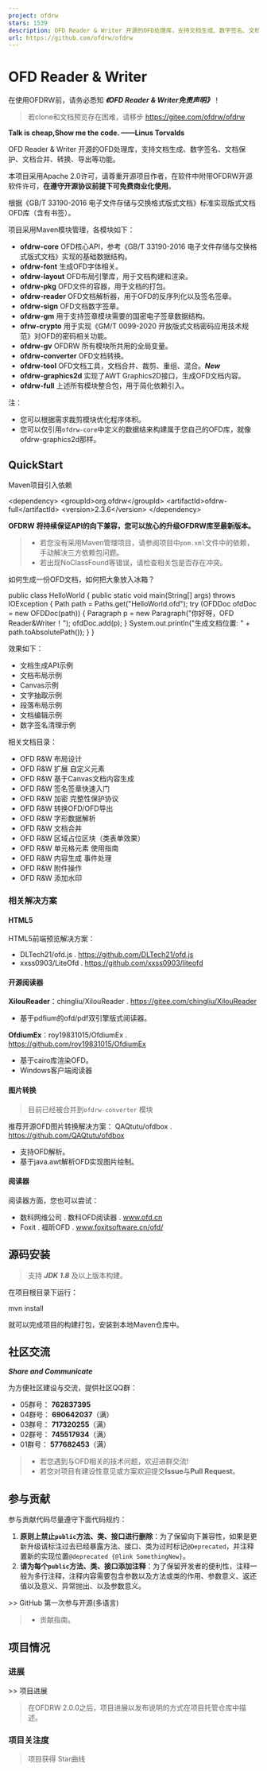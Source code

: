 ```yaml
---
project: ofdrw
stars: 1539
description: OFD Reader & Writer 开源的OFD处理库，支持文档生成、数字签名、文档保护、文档合并、转换、导出等功能，文档格式遵循《GB/T 33190-2016 电子文件存储与交换格式版式文档》。
url: https://github.com/ofdrw/ofdrw
---
```


OFD Reader & Writer
===================

在使用OFDRW前，请务必悉知 _**《OFD Reader & Writer免责声明》**_！

> 若clone和文档预览存在困难，请移步 https://gitee.com/ofdrw/ofdrw

**Talk is cheap,Show me the code. ——Linus Torvalds**

OFD Reader & Writer 开源的OFD处理库，支持文档生成、数字签名、文档保护、文档合并、转换、导出等功能。

本项目采用Apache 2.0许可，请尊重开源项目作者，在软件中附带OFDRW开源软件许可，**在遵守开源协议前提下可免费商业化使用**。

根据《GB/T 33190-2016 电子文件存储与交换格式版式文档》标准实现版式文档OFD库（含有书签）。

项目采用Maven模块管理，各模块如下：

-   **ofdrw-core** OFD核心API，参考《GB/T 33190-2016 电子文件存储与交换格式版式文档》实现的基础数据结构。
-   **ofdrw-font** 生成OFD字体相关。
-   **ofdrw-layout** OFD布局引擎库，用于文档构建和渲染。
-   **ofdrw-pkg** OFD文件的容器，用于文档的打包。
-   **ofdrw-reader** OFD文档解析器，用于OFD的反序列化以及签名签章。
-   **ofdrw-sign** OFD文档数字签章。
-   **ofdrw-gm** 用于支持签章模块需要的国密电子签章数据结构。
-   **ofrw-crypto** 用于实现《GM/T 0099-2020 开放版式文档密码应用技术规范》对OFD的密码相关功能。
-   **ofdrw-gv** OFDRW 所有模块所共用的全局变量。
-   **ofdrw-converter** OFD文档转换。
-   **ofdrw-tool** OFD文档工具，文档合并、裁剪、重组、混合。_**New**_
-   **ofdrw-graphics2d** 实现了AWT Graphics2D接口，生成OFD文档内容。
-   **ofdrw-full** 上述所有模块整合包，用于简化依赖引入。

注：

-   您可以根据需求裁剪模块优化程序体积。
-   您可以仅引用`ofdrw-core`中定义的数据结来构建属于您自己的OFD库，就像ofdrw-graphics2d那样。

QuickStart
----------

Maven项目引入依赖

<dependency\>
  <groupId\>org.ofdrw</groupId\>
  <artifactId\>ofdrw-full</artifactId\>
  <version\>2.3.6</version\>
</dependency\>

**OFDRW 将持续保证API的向下兼容，您可以放心的升级OFDRW库至最新版本。**

> -   若您没有采用Maven管理项目，请参阅项目中`pom.xml`文件中的依赖，手动解决三方依赖包问题。
> -   若出现NoClassFound等错误，请检查相关包是否存在冲突。

如何生成一份OFD文档，如何把大象放入冰箱？

public class HelloWorld {
    public static void main(String\[\] args) throws IOException {
        Path path = Paths.get("HelloWorld.ofd");
        try (OFDDoc ofdDoc = new OFDDoc(path)) {
            Paragraph p = new Paragraph("你好呀，OFD Reader&Writer！");
            ofdDoc.add(p);
        }
        System.out.println("生成文档位置: " + path.toAbsolutePath());
    }
}

效果如下：

-   文档生成API示例
-   文档布局示例
-   Canvas示例
-   文字抽取示例
-   段落布局示例
-   文档编辑示例
-   数字签名清理示例

相关文档目录：

-   OFD R&W 布局设计
-   OFD R&W 扩展 自定义元素
-   OFD R&W 基于Canvas文档内容生成
-   OFD R&W 签名签章快速入门
-   OFD R&W 加密 完整性保护协议
-   OFD R&W 转换OFD/OFD导出
-   OFD R&W 字形数据解析
-   OFD R&W 文档合并
-   OFD R&W 区域占位区块（类表单效果）
-   OFD R&W 单元格元素 使用指南
-   OFD R&W 内容生成 事件处理
-   OFD R&W 附件操作
-   OFD R&W 添加水印

### 相关解决方案

#### HTML5

HTML5前端预览解决方案：

-   DLTech21/ofd.js . https://github.com/DLTech21/ofd.js
-   xxss0903/LiteOfd . https://github.com/xxss0903/liteofd

#### 开源阅读器

**XilouReader**：chingliu/XilouReader . https://gitee.com/chingliu/XilouReader

-   基于pdfium的ofd/pdf双引擎版式阅读器。

**OfdiumEx**：roy19831015/OfdiumEx . https://github.com/roy19831015/OfdiumEx

-   基于cairo库渲染OFD。
-   Windows客户端阅读器

#### 图片转换

> 目前已经被合并到`ofdrw-converter` 模块

推荐开源OFD图片转换解决方案： QAQtutu/ofdbox . https://github.com/QAQtutu/ofdbox

-   支持OFD解析。
-   基于java.awt解析OFD实现图片绘制。

#### 阅读器

阅读器方面，您也可以尝试：

-   数科网维公司 . 数科OFD阅读器 . www.ofd.cn
-   Foxit . 福昕OFD . www.foxitsoftware.cn/ofd/

源码安装
----

> 支持 _**JDK 1.8**_ 及以上版本构建。

在项目根目录下运行：

mvn install

就可以完成项目的构建打包，安装到本地Maven仓库中。

社区交流
----

_**Share and Communicate**_

为方便社区建设与交流，提供社区QQ群：

-   05群号： **762837395**
-   04群号： **690642037**（满）
-   03群号： **717320255**（满）
-   02群号： **745517934**（满）
-   01群号： **577682453**（满）

> -   若您遇到与OFD相关的技术问题，欢迎进群交流!
> -   若您对项目有建设性意见或方案欢迎提交**Issue**与**Pull Request**。

参与贡献
----

参与贡献代码尽量遵守下面代码规约：

1.  **原则上禁止`public`方法、类、接口进行删除**：为了保留向下兼容性，如果是更新升级请标注过去已经暴露方法、接口、类为过时标记`@Deprecated`，并注释置新的实现位置`@deprecated {@link SomethingNew}`。
2.  **请为每个`public`方法、类、接口添加注释**：为了保留开发者的便利性，注释一般为多行注释，注释内容需要包含参数以及方法或类的作用、参数意义、返还值以及意义、异常抛出、以及参数意义。

\>> GitHub 第一次参与开源(多语言)

> -   贡献指南。

项目情况
----

### 进展

\>> 项目进展

> 在OFDRW 2.0.0之后，项目进展以发布说明的方式在项目托管仓库中描述。

### 项目关注度

> 项目获得 Star曲线
